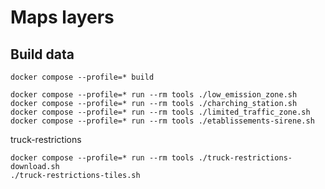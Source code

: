 # Maps layers

## Build data

```
docker compose --profile=* build
```

```
docker compose --profile=* run --rm tools ./low_emission_zone.sh
docker compose --profile=* run --rm tools ./charching_station.sh
docker compose --profile=* run --rm tools ./limited_traffic_zone.sh
docker compose --profile=* run --rm tools ./etablissements-sirene.sh
```

truck-restrictions
```
docker compose --profile=* run --rm tools ./truck-restrictions-download.sh
./truck-restrictions-tiles.sh
```
